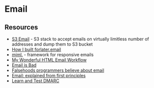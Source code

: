 # Email

## Resources

- [S3 Email](https://github.com/0x4447/0x4447_product_s3_email) - S3 stack to accept emails on virtually limitless number of addresses and dump them to S3 bucket
- [How I built forlater.email](https://icyphox.sh/blog/building-forlater/)
- [mjml.](https://mjml.io) - framework for responsive emails
- [My Wonderful HTML Email Workflow](https://www.joshwcomeau.com/react/wonderful-emails-with-mjml-and-mdx/)
- [Email is Bad](https://emailisbad.com/)
- [Falsehoods programmers believe about email](https://beesbuzz.biz/code/439-Falsehoods-programmers-believe-about-email)
- [Email: explained from first principles](https://explained-from-first-principles.com/email/)
- [Learn and Test DMARC](https://www.learndmarc.com)
